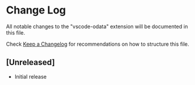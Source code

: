 # Change Log
All notable changes to the "vscode-odata" extension will be documented in this file.

Check [Keep a Changelog](http://keepachangelog.com/) for recommendations on how to structure this file.

## [Unreleased]
- Initial release